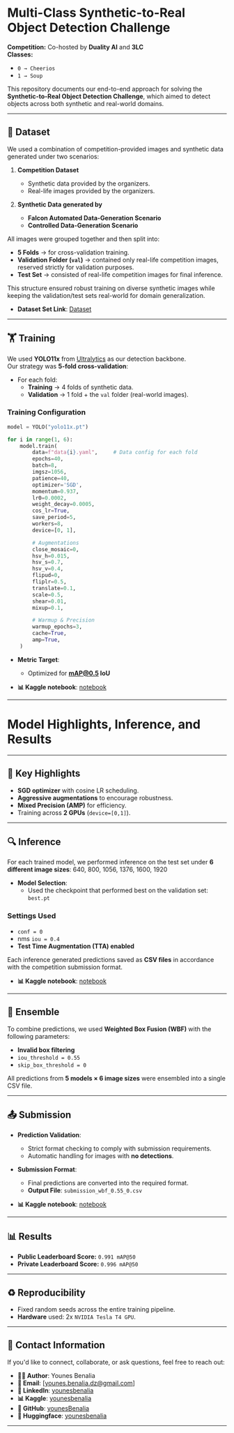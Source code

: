 # Multi-Class Synthetic-to-Real Object Detection Challenge  

**Competition:** Co-hosted by **Duality AI** and **3LC**  
**Classes:**  
- `0 → Cheerios`  
- `1 → Soup`  

This repository documents our end-to-end approach for solving the **Synthetic-to-Real Object Detection Challenge**, which aimed to detect objects across both synthetic and real-world domains.  

---

## 📂 Dataset  

We used a combination of competition-provided images and synthetic data generated under two scenarios:  

1. **Competition Dataset**
   - Synthetic data provided by the organizers.
   - Real-life images provided by the organizers.

2. **Synthetic Data generated by**  
   - **Falcon Automated Data-Generation Scenario**  
   - **Controlled Data-Generation Scenario**  

All images were grouped together and then split into:  

- **5 Folds** → for cross-validation training.  
- **Validation Folder (`val`)** → contained only real-life competition images, reserved strictly for validation purposes.  
- **Test Set** → consisted of real-life competition images for final inference.  

This structure ensured robust training on diverse synthetic images while keeping the validation/test sets real-world for domain generalization.  

- **Dataset Set Link**: [Dataset](https://www.kaggle.com/datasets/younesbenalia/falcon-multiclass-dataset)

---

## 🏋️ Training  

We used **YOLO11x** from [Ultralytics](https://github.com/ultralytics/ultralytics) as our detection backbone.  
Our strategy was **5-fold cross-validation**:  

- For each fold:  
  - **Training** → 4 folds of synthetic data.  
  - **Validation** → 1 fold + the `val` folder (real-world images).  

### Training Configuration  

```python
model = YOLO("yolo11x.pt")

for i in range(1, 6):  
    model.train(
        data=f"data{i}.yaml",     # Data config for each fold
        epochs=40,                
        batch=8,                   
        imgsz=1056,
        patience=40,               
        optimizer='SGD',
        momentum=0.937,          
        lr0=0.0002,                
        weight_decay=0.0005,       
        cos_lr=True,               
        save_period=5,             
        workers=8,
        device=[0, 1],

        # Augmentations
        close_mosaic=0,
        hsv_h=0.015,
        hsv_s=0.7,
        hsv_v=0.4,
        flipud=0,
        fliplr=0.5,
        translate=0.1,
        scale=0.5,
        shear=0.01,
        mixup=0.1,

        # Warmup & Precision
        warmup_epochs=3,
        cache=True,
        amp=True,
    )
```
- **Metric Target**:
  - Optimized for **mAP@0.5 IoU**

- **📊 Kaggle notebook**: [notebook](https://www.kaggle.com/code/younesbenalia/falcon-multiclass-yolo-train)

---

# Model Highlights, Inference, and Results  

---

## 🔑 Key Highlights  

- **SGD optimizer** with cosine LR scheduling.  
- **Aggressive augmentations** to encourage robustness.  
- **Mixed Precision (AMP)** for efficiency.  
- Training across **2 GPUs** (`device=[0,1]`).  

---

## 🔍 Inference  

For each trained model, we performed inference on the test set under **6 different image sizes**:  640, 800, 1056, 1376, 1600, 1920
- **Model Selection**:
  - Used the checkpoint that performed best on the validation set: `best.pt`


### Settings Used  

- `conf = 0`  
- nms `iou = 0.4`  
- **Test Time Augmentation (TTA) enabled**  

Each inference generated predictions saved as **CSV files** in accordance with the competition submission format.  

- **📊 Kaggle notebook**: [notebook](https://www.kaggle.com/code/younesbenalia/falcon-multiclass-yolo-inference)

---

## 🤝 Ensemble  

To combine predictions, we used **Weighted Box Fusion (WBF)** with the following parameters:  

- **Invalid box filtering**
- `iou_threshold = 0.55`  
- `skip_box_threshold = 0`  

All predictions from **5 models × 6 image sizes** were ensembled into a single CSV file.  

---

## 📤 Submission

- **Prediction Validation**:
  - Strict format checking to comply with submission requirements.
  - Automatic handling for images with **no detections**.

- **Submission Format**:
  - Final predictions are converted into the required format.
  - **Output File**: `submission_wbf_0.55_0.csv`

- **📊 Kaggle notebook**: [notebook](https://www.kaggle.com/code/younesbenalia/falcon-multiclass-apply-wbf)

---

## 📊 Results  

- **Public Leaderboard Score:** `0.991 mAP@50`  
- **Private Leaderboard Score:** `0.996 mAP@50`

---

## ♻️ Reproducibility

- Fixed random seeds across the entire training pipeline.
- **Hardware** used: 2x `NVIDIA Tesla T4 GPU`.

---

## 📇 Contact Information

If you'd like to connect, collaborate, or ask questions, feel free to reach out:

- **👨‍💻 Author**: Younes Benalia  
- **📧 Email**: [younes.benalia.dz@gmail.com]  
- **🔗 LinkedIn**: [younesbenalia](https://www.linkedin.com/in/younesbenalia)  
- **📊 Kaggle**: [younesbenalia](https://www.kaggle.com/younesbenalia)  
- **🐙 GitHub**: [younesBenalia](https://github.com/younesBenalia)
- **🐙 Huggingface**: [younesbenalia](https://huggingface.co/younesbenalia)  
---

